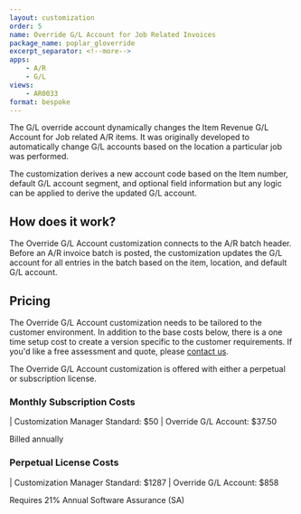 ```yaml
---
layout: customization
order: 5
name: Override G/L Account for Job Related Invoices
package_name: poplar_gloverride
excerpt_separator: <!--more-->
apps: 
    - A/R
    - G/L
views:
    - AR0033
format: bespoke
---
```


The G/L override account dynamically changes the Item Revenue
G/L Account for Job related A/R items.  It was originally developed
to automatically change G/L accounts based on the location a particular job 
was performed.

The customization derives a new account code based on the Item number,
default G/L account segment, and optional field information
but any logic can be applied to derive the updated G/L account.
<!--more-->

## How does it work?

The Override G/L Account customization connects to the A/R batch header.
Before an A/R invoice batch is posted, the customization updates the
G/L account for all entries in the batch based on the item, location, and
default G/L account.

## Pricing

The Override G/L Account customization needs to be tailored to the customer
environment.  In addition to the base costs below, there is a one time 
setup cost to create a version specific to the customer requirements.  If
you'd like a free assessment and quote, please <a
href="mailto:chris@poplars.dev">contact us</a>.

The Override G/L Account customization is offered with either a perpetual or 
subscription license.

### Monthly Subscription Costs

| Customization Manager Standard: $50
| Override G/L Account: $37.50

Billed annually

### Perpetual License Costs

| Customization Manager Standard: $1287
| Override G/L Account: $858

Requires 21% Annual Software Assurance (SA)
